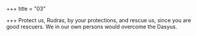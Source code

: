 +++
title = "03"

+++
Protect us, Rudras, by your protections, and rescue us, since you are good  rescuers.
We in our own persons would overcome the Dasyus.